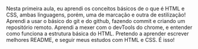 Nesta primeira aula, eu aprendi os conceitos básicos de o que é HTML e CSS, ambas linguagens, porém, uma de marcação e outra de estilização!
Aprendi a usar o básico do git e do github, fazendo commit e criando um repositório remoto.
Aprendi a mexer com o devTools do chrome, e entender como funciona a estrutura básica do HTML.
Pretendo a aprender escrever melhores README, e seguir meus estudos com HTML e CSS.
É isso!